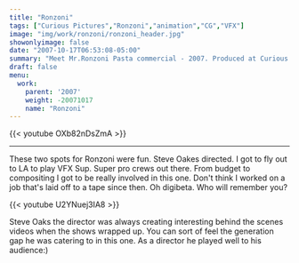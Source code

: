 ```yaml
---
title: "Ronzoni"
tags: ["Curious Pictures","Ronzoni","animation","CG","VFX"]
image: "img/work/ronzoni/ronzoni_header.jpg"
showonlyimage: false
date: "2007-10-17T06:53:08-05:00"
summary: "Meet Mr.Ronzoni Pasta commercial - 2007. Produced at Curious Pictures."
draft: false
menu:
  work:
    parent: '2007'
    weight: -20071017
    name: "Ronzoni"
---
```


{{< youtube OXb82nDsZmA >}}

---


These two spots for Ronzoni were fun. Steve Oakes directed. I got to fly out to LA to play VFX Sup. Super pro crews out there. From budget to compositing I got to be really involved in this one. Don't think I worked on a job that's laid off to a tape since then. Oh digibeta. Who will remember you?



{{< youtube U2YNuej3IA8 >}}


Steve Oaks the director was always creating interesting behind the scenes videos when the shows wrapped up. You can sort of feel the generation gap he was catering to in this one. As a director he played well to his audience:)
